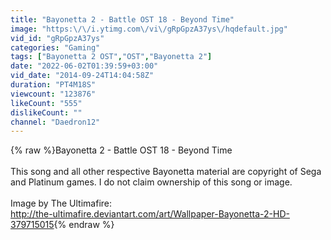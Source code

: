 ```yaml
---
title: "Bayonetta 2 - Battle OST 18 - Beyond Time"
image: "https:\/\/i.ytimg.com\/vi\/gRpGpzA37ys\/hqdefault.jpg"
vid_id: "gRpGpzA37ys"
categories: "Gaming"
tags: ["Bayonetta 2 OST","OST","Bayonetta 2"]
date: "2022-06-02T01:39:59+03:00"
vid_date: "2014-09-24T14:04:58Z"
duration: "PT4M18S"
viewcount: "123876"
likeCount: "555"
dislikeCount: ""
channel: "Daedron12"
---
```

{% raw %}Bayonetta 2 - Battle OST 18 - Beyond Time<br /><br />This song and all other respective Bayonetta material are copyright of Sega and Platinum games. I do not claim ownership of this song or image.<br /><br />Image by The Ultimafire:<br /><a rel="nofollow" target="blank" href="http://the-ultimafire.deviantart.com/art/Wallpaper-Bayonetta-2-HD-379715015">http://the-ultimafire.deviantart.com/art/Wallpaper-Bayonetta-2-HD-379715015</a>{% endraw %}
